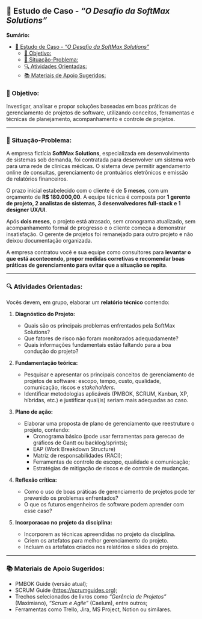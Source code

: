 
## 🧩 Estudo de Caso - *“O Desafio da SoftMax Solutions”*

**Sumário:**
- [🧩 Estudo de Caso - *“O Desafio da SoftMax Solutions”*](#-estudo-de-caso---o-desafio-da-softmax-solutions)
  - [🎯 Objetivo:](#-objetivo)
  - [📝 Situação-Problema:](#-situação-problema)
  - [🔍 Atividades Orientadas:](#-atividades-orientadas)
  - [📚 Materiais de Apoio Sugeridos:](#-materiais-de-apoio-sugeridos)


### 🎯 Objetivo:
Investigar, analisar e propor soluções baseadas em boas práticas de gerenciamento de projetos de software, utilizando conceitos, ferramentas e técnicas de planejamento, acompanhamento e controle de projetos.

---

### 📝 Situação-Problema:

A empresa fictícia **SoftMax Solutions**, especializada em desenvolvimento de sistemas sob demanda, foi contratada para desenvolver um sistema web para uma rede de clínicas médicas. O sistema deve permitir agendamento online de consultas, gerenciamento de prontuários eletrônicos e emissão de relatórios financeiros.  

O prazo inicial estabelecido com o cliente é de **5 meses**, com um orçamento de **R$ 180.000,00**. A equipe técnica é composta por **1 gerente de projeto, 2 analistas de sistemas, 3 desenvolvedores full-stack e 1 designer UX/UI**.

Após **dois meses**, o projeto está atrasado, sem cronograma atualizado, sem acompanhamento formal de progresso e o cliente começa a demonstrar insatisfação. O gerente de projetos foi remanejado para outro projeto e não deixou documentação organizada. 

A empresa contratou você e sua equipe como consultores para **levantar o que está acontecendo, propor medidas corretivas e recomendar boas práticas de gerenciamento para evitar que a situação se repita**.

---

### 🔍 Atividades Orientadas:

Vocês devem, em grupo, elaborar um **relatório técnico** contendo:

1. **Diagnóstico do Projeto:**
   - Quais são os principais problemas enfrentados pela SoftMax Solutions?
   - Que fatores de risco não foram monitorados adequadamente?
   - Quais informações fundamentais estão faltando para a boa condução do projeto?

2. **Fundamentação teórica:**
   - Pesquisar e apresentar os principais conceitos de gerenciamento de projetos de software: escopo, tempo, custo, qualidade, comunicação, riscos e *stakeholders*.
   - Identificar metodologias aplicáveis (PMBOK, SCRUM, Kanban, XP, híbridas, etc.) e justificar qual(is) seriam mais adequadas ao caso.

3. **Plano de ação:**
   - Elaborar uma proposta de plano de gerenciamento que reestruture o projeto, contendo:
     - Cronograma básico (pode usar ferramentas para gerecao de gráficos de Gantt ou backlog/sprints);
     - EAP (Work Breakdown Structure)
     - Matriz de responsabilidades (RACI);
     - Ferramentas de controle de escopo, qualidade e comunicação;
     - Estratégias de mitigação de riscos e de controle de mudanças.

4. **Reflexão crítica:**
   - Como o uso de boas práticas de gerenciamento de projetos pode ter prevenido os problemas enfrentados?
   - O que os futuros engenheiros de software podem aprender com esse caso?

5. **Incorporacao no projeto da disciplina:**
    - Incorporem as técnicas apreendidas no projeto da disciplina.
    - Criem os artefatos para melhor gerenciamento do projeto.
    - Incluam os artefatos criados nos relatórios e slides do projeto.

---

### 📚 Materiais de Apoio Sugeridos:
- PMBOK Guide (versão atual);
- SCRUM Guide (https://scrumguides.org);
- Trechos selecionados de livros como *“Gerência de Projetos”* (Maximiano), *“Scrum e Agile”* (Caelum), entre outros;
- Ferramentas como Trello, Jira, MS Project, Notion ou similares.
